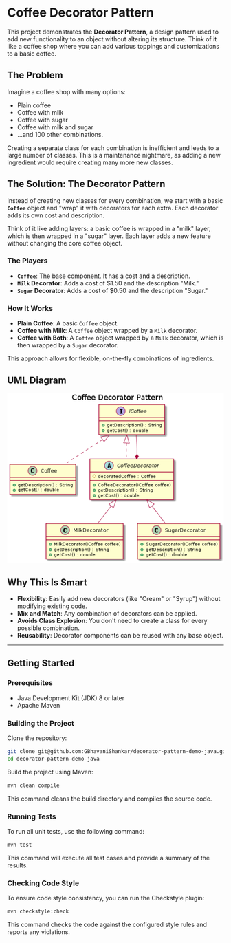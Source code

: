 # Coffee Decorator Pattern 

This project demonstrates the **Decorator Pattern**, a design pattern used to add new functionality to an object without altering its structure. Think of it like a coffee shop where you can add various toppings and customizations to a basic coffee.

## The Problem

Imagine a coffee shop with many options:

- Plain coffee
- Coffee with milk
- Coffee with sugar
- Coffee with milk and sugar
- ...and 100 other combinations.

Creating a separate class for each combination is inefficient and leads to a large number of classes. This is a maintenance nightmare, as adding a new ingredient would require creating many more new classes.

## The Solution: The Decorator Pattern

Instead of creating new classes for every combination, we start with a basic **`Coffee`** object and "wrap" it with decorators for each extra. Each decorator adds its own cost and description.

Think of it like adding layers: a basic coffee is wrapped in a "milk" layer, which is then wrapped in a "sugar" layer. Each layer adds a new feature without changing the core coffee object.

### The Players

- **`Coffee`**: The base component. It has a cost and a description.
- **`Milk` Decorator**: Adds a cost of $1.50 and the description "Milk."
- **`Sugar` Decorator**: Adds a cost of $0.50 and the description "Sugar."

### How It Works

- **Plain Coffee**: A basic `Coffee` object.
- **Coffee with Milk**: A `Coffee` object wrapped by a `Milk` decorator.
- **Coffee with Both**: A `Coffee` object wrapped by a `Milk` decorator, which is then wrapped by a `Sugar` decorator.

This approach allows for flexible, on-the-fly combinations of ingredients.

## UML Diagram

![UML Diagram](src/main/resources/uml/coffee.png)

## Why This Is Smart

- **Flexibility**: Easily add new decorators (like "Cream" or "Syrup") without modifying existing code.
- **Mix and Match**: Any combination of decorators can be applied.
- **Avoids Class Explosion**: You don't need to create a class for every possible combination.
- **Reusability**: Decorator components can be reused with any base object.

---

## Getting Started

### Prerequisites

- Java Development Kit (JDK) 8 or later
- Apache Maven

### Building the Project

Clone the repository:

```sh
git clone git@github.com:GBhavaniShankar/decorator-pattern-demo-java.git
cd decorator-pattern-demo-java
```

Build the project using Maven:

```sh
mvn clean compile
```

This command cleans the build directory and compiles the source code.

### Running Tests

To run all unit tests, use the following command:

```sh
mvn test
```

This command will execute all test cases and provide a summary of the results.

### Checking Code Style

To ensure code style consistency, you can run the Checkstyle plugin:

```sh
mvn checkstyle:check
```

This command checks the code against the configured style rules and reports any violations.
